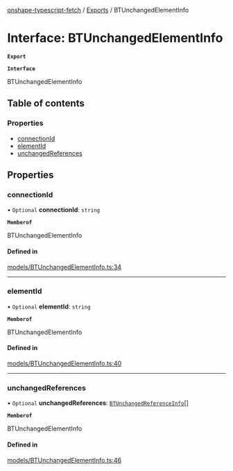[onshape-typescript-fetch](../README.md) / [Exports](../modules.md) / BTUnchangedElementInfo

# Interface: BTUnchangedElementInfo

**`Export`**

**`Interface`**

BTUnchangedElementInfo

## Table of contents

### Properties

- [connectionId](BTUnchangedElementInfo.md#connectionid)
- [elementId](BTUnchangedElementInfo.md#elementid)
- [unchangedReferences](BTUnchangedElementInfo.md#unchangedreferences)

## Properties

### connectionId

• `Optional` **connectionId**: `string`

**`Memberof`**

BTUnchangedElementInfo

#### Defined in

[models/BTUnchangedElementInfo.ts:34](https://github.com/toebes/onshape-typescript-fetch/blob/3e11ae1/models/BTUnchangedElementInfo.ts#L34)

___

### elementId

• `Optional` **elementId**: `string`

**`Memberof`**

BTUnchangedElementInfo

#### Defined in

[models/BTUnchangedElementInfo.ts:40](https://github.com/toebes/onshape-typescript-fetch/blob/3e11ae1/models/BTUnchangedElementInfo.ts#L40)

___

### unchangedReferences

• `Optional` **unchangedReferences**: [`BTUnchangedReferenceInfo`](BTUnchangedReferenceInfo.md)[]

**`Memberof`**

BTUnchangedElementInfo

#### Defined in

[models/BTUnchangedElementInfo.ts:46](https://github.com/toebes/onshape-typescript-fetch/blob/3e11ae1/models/BTUnchangedElementInfo.ts#L46)
